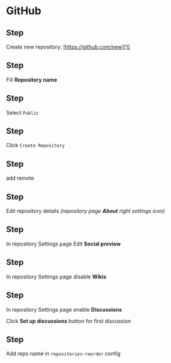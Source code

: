 # GitHub

[1]: https://github.com/new

## Step

Create new repository: [https://github.com/new][1]

## Step

Fill **Repository name**

## Step

Select `Public`

## Step

Click `Create Repository`

## Step

add remote

## Step

Edit repository details *(repository page **About** right settings icon)*

## Step

In repository Settings page Edit **Social preview**

## Step

In repository Settings page disable **Wikis**

## Step

In repository Settings page enable **Discussions**

Click **Set up discussions** button for first discussion

## Step

Add repo name in `
repositories-reorder
` config

